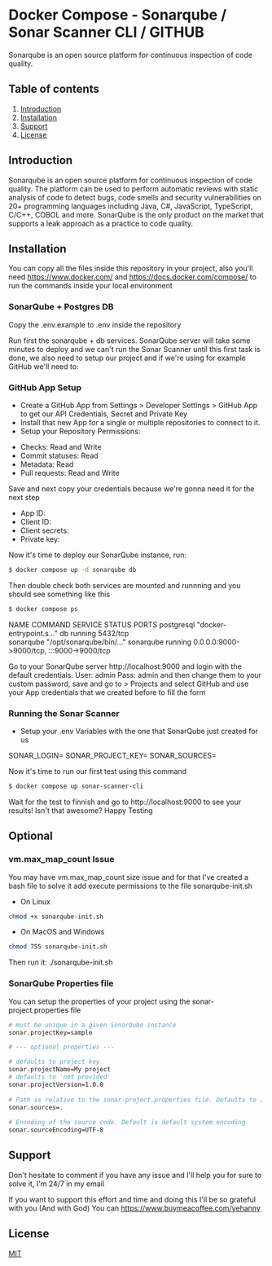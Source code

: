 # Docker Compose - Sonarqube / Sonar Scanner CLI / GITHUB

Sonarqube is an open source platform for continuous inspection of code quality.

## Table of contents

1. [Introduction](#introduction)
2. [Installation](#installation)
3. [Support](#support)
4. [License](#license)

## Introduction

Sonarqube is an open source platform for continuous inspection of code quality. The platform can be used to perform automatic reviews with static analysis of code to detect bugs, code smells and security vulnerabilities on 20+ programming languages including Java, C#, JavaScript, TypeScript, C/C++, COBOL and more. SonarQube is the only product on the market that supports a leak approach as a practice to code quality.

## Installation

You can copy all the files inside this repository in your project, also you'll need https://www.docker.com/ and https://docs.docker.com/compose/ to run the commands inside your local environment

### SonarQube + Postgres DB

Copy the .env.example to .env inside the repository

Run first the sonarqube + db services. SonarQube server will take some minutes to deploy and we can't run the Sonar Scanner until this first task is done, we also need to setup our project and if we're using for example GitHub we'll need to:

### GitHub App Setup

- Create a GitHub App from Settings > Developer Settings > GitHub App to get our API Credentials, Secret and Private Key
- Install that new App for a single or multiple repositories to connect to it.
- Setup your Repository Permissions:

* Checks: Read and Write
* Commit statuses: Read
* Metadata: Read
* Pull requests: Read and Write

Save and next copy your credentials because we're gonna need it for the next step

- App ID:
- Client ID:
- Client secrets:
- Private key:

Now it's time to deploy our SonarQube instance, run:

```bash
$ docker compose up -d sonarqube db
```

Then double check both services are mounted and runnning and you should see something like this

```bash
$ docker compose ps
```

NAME                COMMAND                  SERVICE             STATUS              PORTS
postgresql          "docker-entrypoint.s…"   db                  running             5432/tcp     
sonarqube           "/opt/sonarqube/bin/…"   sonarqube           running             0.0.0.0:9000->9000/tcp, :::9000->9000/tcp

Go to your SonarQube server http://localhost:9000 and login with the default credentials. User: admin Pass: admin and then change them to your custom password, save and go to > Projects and select GitHub and use your App credentials that we created before to fill the form

### Running the Sonar Scanner

* Setup your .env Variables with the one that SonarQube just created for us

SONAR_LOGIN=
SONAR_PROJECT_KEY=
SONAR_SOURCES=

Now it's time to run our first test using this command

```bash
$ docker compose up sonar-scanner-cli
```

Wait for the test to finnish and go to http://localhost:9000 to see your results! Isn't that awesome? Happy Testing 

## Optional

### vm.max_map_count Issue

You may have vm.max_map_count size issue and for that I've created a bash file to solve it add execute permissions to the file sonarqube-init.sh

* On Linux

```bash
chmod +x sonarqube-init.sh
```

* On MacOS and Windows

```bash
chmod 755 sonarqube-init.sh
```

Then run it: ./sonarqube-init.sh

### SonarQube Properties file

You can setup the properties of your project using the sonar-project.properties file

```bash
# must be unique in a given SonarQube instance
sonar.projectKey=sample

# --- optional properties ---

# defaults to project key
sonar.projectName=My project
# defaults to 'not provided'
sonar.projectVersion=1.0.0
 
# Path is relative to the sonar-project.properties file. Defaults to .
sonar.sources=.
 
# Encoding of the source code. Default is default system encoding
sonar.sourceEncoding=UTF-8
```

## Support

Don't hesitate to comment if you have any issue and I'll help you for sure to solve it, I'm 24/7 in my email

If you want to support this effort and time and doing this I'll be so grateful with you (And with God)
You can https://www.buymeacoffee.com/yehanny

## License

[MIT](LICENSE)
